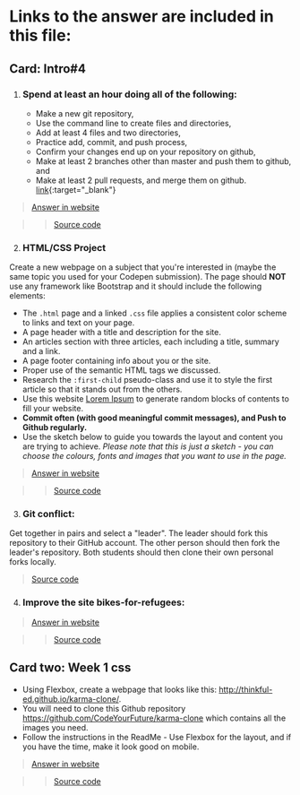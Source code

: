# Links to the answer are included in  this file:

## Card: Intro#4
   1. ### Spend at least an hour doing all of the following:
      * Make a new git repository, 
      * Use the command line to create files and directories, 
      * Add at least 4 files and two directories, 
      * Practice add, commit, and push process, 
      * Confirm your changes end up on your repository on github, 
      * Make at least 2 branches other than master and push them to github, and 
      * Make at least 2 pull requests, and merge them on github.
    [link](https://rajgthub.github.io/intro-4-homework-answer/){:target="_blank"}
   ><a href="https://rajgthub.github.io/intro-4-homework-answer/" target="_blank">Answer in website</a>

   >><a href="https://github.com/rajgthub/intro-4-homework-answer" target="_blank">Source code</a>

 2. ### HTML/CSS Project

  Create a new webpage on a subject that you're interested in (maybe the same topic you used for your Codepen submission).    The page should **NOT** use any framework like Bootstrap and it should include the following elements:
  - The `.html` page and a linked `.css` file applies a consistent color scheme to links and text on your page.
  - A page header with a title and description for the site.
  - An articles section with three articles, each including a title, summary and a link.
  - A page footer containing info about you or the site.
  - Proper use of the semantic HTML tags we discussed.
  - Research the `:first-child` pseudo-class and use it to style the first article so that it stands out from the others.
  - Use this website [Lorem Ipsum](http://www.lipsum.com/) to generate random blocks of contents to fill your website.
  - **Commit often (with good meaningful commit messages), and Push to Github regularly.**
  - Use the sketch below to guide you towards the layout and content you are trying to achieve. *Please note that this is just a sketch - you can choose the colours, fonts and images that you want to use in the page.*

><a href="https://github.com/rajgthub/html-css-project" target="_blank">Answer in website</a>

>><a href="https://rajgthub.github.io/html-css-project/" target="_blank">Source code</a>

 3. ### Git conflict:
Get together in pairs and select a "leader". The leader should fork this repository to their GitHub account. The other person should then fork the leader's repository. Both students should then clone their own personal forks locally.

><a href="https://github.com/rajmathtech/first-git-conflict" target="_blank">Source code</a>


 4. ### Improve the site bikes-for-refugees:

><a href="https://rajgthub.github.io/bikes-for-refugees/" target="_blank">Answer in website</a>
 
>><a href="https://github.com/rajgthub/bikes-for-refugees" target="_blank">Source code</a>

## Card two: Week 1 css
- Using Flexbox, create a webpage that looks like this: http://thinkful-ed.github.io/karma-clone/. 
- You will need to clone this Github repository https://github.com/CodeYourFuture/karma-clone which contains all the images  you need.  
- Follow the instructions in the ReadMe - Use Flexbox for the layout, and if you have the time, make it look good on mobile.

><a href="https://rajgthub.github.io/karma-clone-1/" target="_blank">Answer in website</a>

>><a href="https://github.com/rajgthub/karma-clone-1" target="_blank">Source code</a>
